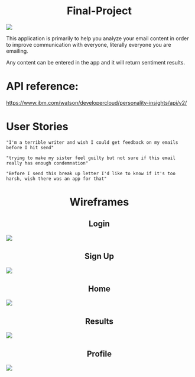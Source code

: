 <h1 align="center"> Final-Project </h1>

![](https://media.giphy.com/media/9nt9NckauzqJG/source.gif)


This application is primarily to help you analyze your email content in order to improve communication with everyone, literally everyone you are emailing.

Any content can be entered in the app and it will return sentiment results.


# API reference:

https://www.ibm.com/watson/developercloud/personality-insights/api/v2/

# User Stories

`"I'm a terrible writer and wish I could get feedback on my emails before I hit send"`

`"trying to make my sister feel guilty but not sure if this email really has enough condemnation"`

`"Before I send this break up letter I'd like to know if it's too harsh, wish there was an app for that"`



<h1 align="center"> Wireframes  </h1>

<h2 align="center"> Login  </h2> 
 
![](http://i.imgur.com/hatCEZq.png)
        
 <h2 align="center"> Sign Up  </h2> 
  
![](http://i.imgur.com/ju1HNdW.png)
 
 <h2 align="center"> Home  </h2> 
 
![](http://i.imgur.com/rdRjusn.png)
 <h2 align="center"> Results  </h2> 
 
![](http://i.imgur.com/FFlEOJ7.png)
 <h2 align="center"> Profile  </h2> 
 
![](http://i.imgur.com/eHHd6mw.png)





